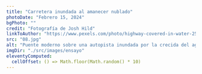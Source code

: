 ```yaml
---
title: "Carretera inundada al amanecer nublado"
photoDate: "Febrero 15, 2024"
bgPhoto: ""
credit: "Fotografía de Josh Hild"
linkToAuthor: "https://www.pexels.com/photo/highway-covered-in-water-2524368/"
src: "08.jpg"
alt: "Puente moderno sobre una autopista inundada por la crecida del agua"
imgDir: "./src/images/ensayo"
eleventyComputed:
  cellOffset: () => Math.floor(Math.random() * 10)
---
```

